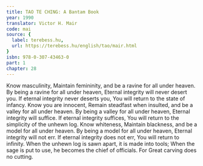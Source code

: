 ```yaml
---
title: TAO TE CHING: A Bantam Book
year: 1990
translator: Victor H. Mair
code: mai
source: {
  label: terebess.hu,
  url: https://terebess.hu/english/tao/mair.html
}
isbn: 978-0-307-43463-0
part: 1
chapter: 28
---
```

Know masculinity,
Maintain femininity,
and be a ravine for all under heaven.
By being a ravine for all under heaven,
Eternal integrity will never desert you.
If eternal integrity never deserts you,
You will return to the state of infancy.
Know you are innocent,
Remain steadfast when insulted,
and be a valley for all under heaven.
By being a valley for all under heaven,
Eternal integrity will suffice.
If eternal integrity suffices,
You will return to the simplicity of the unhewn log.
Know whiteness,
Maintain blackness,
and be a model for all under heaven.
By being a model for all under heaven,
Eternal integrity will not err.
If eternal integrity does not err,
You will return to infinity.
When the unhewn log is sawn apart,
it is made into tools;
When the sage is put to use,
he becomes the chief of officials.
For
Great carving does no cutting.